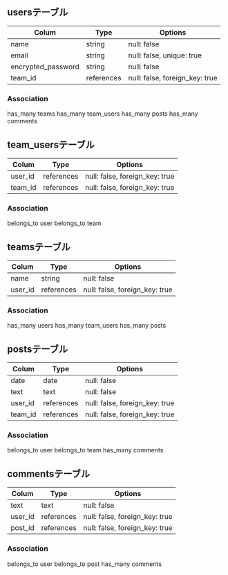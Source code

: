 ## usersテーブル

|Colum                    |Type        |Options                         | 
|-------------------------|------------|--------------------------------|
|name                     |string      |null: false                     |
|email                    |string      |null: false, unique: true       |
|encrypted_password       |string      |null: false                     |
|team_id                  |references  |null: false, foreign_key: true  |
### Association

has_many teams
has_many team_users
has_many posts
has_many comments





## team_usersテーブル

|Colum                    |Type       |Options                          | 
|-------------------------|-----------|---------------------------------|
|user_id                  |references |null: false, foreign_key: true   |
|team_id                  |references |null: false, foreign_key: true   |

### Association
belongs_to user
belongs_to team





## teamsテーブル

|Colum                    |Type       |Options                          | 
|-------------------------|-----------|---------------------------------|
|name                     |string     |null: false                      |
|user_id                  |references |null: false, foreign_key: true   |


### Association
has_many users
has_many team_users
has_many posts








## postsテーブル

|Colum                    |Type       |Options                          | 
|-------------------------|-----------|---------------------------------|
|date                     |date       |null: false                      |
|text                     |text       |null: false                      |
|user_id                  |references |null: false, foreign_key: true   |
|team_id                  |references |null: false, foreign_key: true   |

### Association
belongs_to user
belongs_to team
has_many comments








## commentsテーブル

|Colum                    |Type       |Options                          | 
|-------------------------|-----------|---------------------------------|
|text                     |text       |null: false                      |
|user_id                  |references |null: false, foreign_key: true   |
|post_id                  |references |null: false, foreign_key: true   |

### Association
belongs_to user
belongs_to post
has_many comments